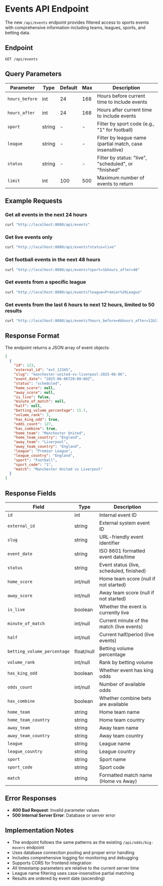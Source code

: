 # Events API Endpoint

The new `/api/events` endpoint provides filtered access to sports events with comprehensive information including teams, leagues, sports, and betting data.

## Endpoint

```
GET /api/events
```

## Query Parameters

| Parameter     | Type   | Default | Max | Description |
|---------------|--------|---------|-----|-------------|
| `hours_before` | int    | 24      | 168 | Hours before current time to include events |
| `hours_after`  | int    | 24      | 168 | Hours after current time to include events |
| `sport`       | string | -       | -   | Filter by sport code (e.g., "1" for football) |
| `league`      | string | -       | -   | Filter by league name (partial match, case insensitive) |
| `status`      | string | -       | -   | Filter by status: "live", "scheduled", or "finished" |
| `limit`       | int    | 100     | 500 | Maximum number of events to return |

## Example Requests

### Get all events in the next 24 hours
```bash
curl "http://localhost:8080/api/events"
```

### Get live events only
```bash
curl "http://localhost:8080/api/events?status=live"
```

### Get football events in the next 48 hours
```bash
curl "http://localhost:8080/api/events?sport=1&hours_after=48"
```

### Get events from a specific league
```bash
curl "http://localhost:8080/api/events?league=Premier%20League"
```

### Get events from the last 6 hours to next 12 hours, limited to 50 results
```bash
curl "http://localhost:8080/api/events?hours_before=6&hours_after=12&limit=50"
```

## Response Format

The endpoint returns a JSON array of event objects:

```json
[
  {
    "id": 123,
    "external_id": "evt_12345",
    "slug": "manchester-united-vs-liverpool-2025-06-06",
    "event_date": "2025-06-06T20:00:00Z",
    "status": "scheduled",
    "home_score": null,
    "away_score": null,
    "is_live": false,
    "minute_of_match": null,
    "half": null,
    "betting_volume_percentage": 15.7,
    "volume_rank": 3,
    "has_king_odd": true,
    "odds_count": 127,
    "has_combine": true,
    "home_team": "Manchester United",
    "home_team_country": "England",
    "away_team": "Liverpool",
    "away_team_country": "England",
    "league": "Premier League",
    "league_country": "England",
    "sport": "Football",
    "sport_code": "1",
    "match": "Manchester United vs Liverpool"
  }
]
```

## Response Fields

| Field | Type | Description |
|-------|------|-------------|
| `id` | int | Internal event ID |
| `external_id` | string | External system event ID |
| `slug` | string | URL-friendly event identifier |
| `event_date` | string | ISO 8601 formatted event date/time |
| `status` | string | Event status (live, scheduled, finished) |
| `home_score` | int/null | Home team score (null if not started) |
| `away_score` | int/null | Away team score (null if not started) |
| `is_live` | boolean | Whether the event is currently live |
| `minute_of_match` | int/null | Current minute of the match (live events) |
| `half` | int/null | Current half/period (live events) |
| `betting_volume_percentage` | float/null | Betting volume percentage |
| `volume_rank` | int/null | Rank by betting volume |
| `has_king_odd` | boolean | Whether event has king odds |
| `odds_count` | int/null | Number of available odds |
| `has_combine` | boolean | Whether combine bets are available |
| `home_team` | string | Home team name |
| `home_team_country` | string | Home team country |
| `away_team` | string | Away team name |
| `away_team_country` | string | Away team country |
| `league` | string | League name |
| `league_country` | string | League country |
| `sport` | string | Sport name |
| `sport_code` | string | Sport code |
| `match` | string | Formatted match name (Home vs Away) |

## Error Responses

- **400 Bad Request**: Invalid parameter values
- **500 Internal Server Error**: Database or server error

## Implementation Notes

- The endpoint follows the same patterns as the existing `/api/odds/big-movers` endpoint
- Uses database connection pooling and proper error handling
- Includes comprehensive logging for monitoring and debugging
- Supports CORS for frontend integration
- All timestamp parameters are relative to the current server time
- League name filtering uses case-insensitive partial matching
- Results are ordered by event date (ascending)
